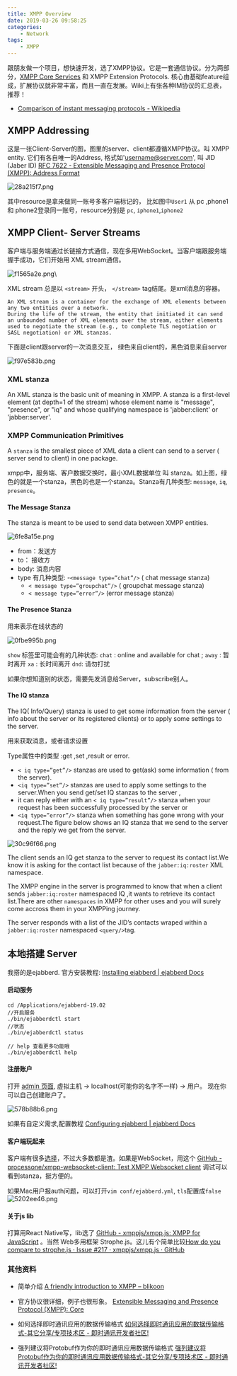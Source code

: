 ```yaml
---
title: XMPP Overview
date: 2019-03-26 09:58:25
categories: 
    - Network
tags:
    - XMPP
---
```




跟朋友做一个项目，想快速开发，选了XMPP协议。它是一套通信协议。分为两部分，[XMPP Core Services](https://xmpp.org/rfcs/rfc6121.html#A%20Sample%20Session) 和 XMPP Extension Protocols. 核心由基础feature组成，扩展协议就非常丰富，而且一直在发展。Wiki上有张各种IM协议的汇总表，推荐！

- [Comparison of instant messaging protocols - Wikipedia](https://en.wikipedia.org/wiki/Comparison_of_instant_messaging_protocols)


## XMPP Addressing 

这是一张Client-Server的图，图里的server、client都遵循XMPP协议。叫 XMPP entity. 它们有各自唯一的Address, 格式如'username@server.com', 叫 JID (Jaber ID)
 [RFC 7622 - Extensible Messaging and Presence Protocol (XMPP): Address Format](https://datatracker.ietf.org/doc/rfc7622/)
 
 ![28a215f7.png](/img/32c16f22-9862-45e8-b15f-1b1eceb7b30f/28a215f7.png)
 
其中resource是拿来做同一账号多客户端标记的， 比如图中`User1` 从 pc ,phone1 和 phone2登录同一账号，resource分别是 `pc`, `iphone1`,`iphone2`
 
 
 ## XMPP Client- Server Streams
 
 客户端与服务端通过长链接方式通信，现在多用WebSocket。当客户端跟服务端握手成功，它们开始用 XML stream通信。
 
 ![f1565a2e.png](/img/32c16f22-9862-45e8-b15f-1b1eceb7b30f/f1565a2e.png)\

 
XML stream 总是以  ``<stream>`` 开头， ``</stream>`` tag结尾。是xml消息的容器。

```
An XML stream is a container for the exchange of XML elements between any two entities over a network. 
During the life of the stream, the entity that initiated it can send an unbounded number of XML elements over the stream, either elements used to negotiate the stream (e.g., to complete TLS negotiation or SASL negotiation) or XML stanzas. 
```

下面是client跟server的一次消息交互， 绿色来自client的，黑色消息来自server

 
  ![f97e583b.png](/img/32c16f22-9862-45e8-b15f-1b1eceb7b30f/65d38868.png)

 ### XML stanza
 An XML stanza is the basic unit of meaning in XMPP. A stanza is a first-level element (at depth=1 of the stream) whose element name is "message", "presence", or "iq" and whose qualifying namespace is 'jabber:client' or 'jabber:server'. 
 
 
 ### XMPP Communication Primitives

A `stanza` is the smallest piece of XML data a client can send to a server ( server send to client) in one package.

xmpp中，服务端、客户数据交换时，最小XML数据单位 叫 stanza。如上图，绿色的就是一个stanza，黑色的也是一个stanza。Stanza有几种类型: `message`, `iq`, `presence`。 

#### The Message Stanza

The <message/> stanza is meant to be used to send data between XMPP entities.

![6fe8a15e.png](/img/32c16f22-9862-45e8-b15f-1b1eceb7b30f/6fe8a15e.png)

 - from：发送方
 - to： 接收方
 - body: 消息内容
 - type 有几种类型:
     -`<message type=”chat”/>` ( chat message stanza) 
     - `< message type=”groupchat”/>` ( groupchat message stanza)
     - `< message type=”error”/>` (error message stanza)

#### The Presence Stanza

用来表示在线状态的
 

![0fbe995b.png](/img/32c16f22-9862-45e8-b15f-1b1eceb7b30f/0fbe995b.png)

`show` 标签里可能会有的几种状态: 
`chat` : online and available for chat ; 
`away` : 暂时离开
`xa` : 长时间离开
`dnd`: 请勿打扰

如果你想知道别的状态，需要先发消息给Server，subscribe别人。 


#### The IQ stanza
 
 The IQ( Info/Query) stanza is used to get some information from the server ( info about the server or its registered clients) or to apply some settings to the server.
 
 用来获取消息，或者请求设置
  
Type属性中的类型 :get ,set ,result or error. 
- `< iq type=”get”/>` stanzas are used to get(ask) some information ( from the server). 
- `<iq type=”set”/>` stanzas are used to apply some settings to the server.When you send get/set IQ stanzas to the server ,
- it can reply either with an `< iq type=”result”/>` stanza when your request has been successfully processed by the server or 
- `<iq type=”error”/>` stanza when something has gone wrong with your request.The figure below shows an IQ stanza that we send to the server and the reply we get from the server.


![30c96f66.png](/img/32c16f22-9862-45e8-b15f-1b1eceb7b30f/30c96f66.png)


The client sends an IQ get stanza to the server to request its contact list.We know it is asking for the contact list because of the `jabber:iq:roster` XML namespace.

The XMPP engine in the server is programmed to know that when a client sends `jabber:iq:roster` namespaced IQ ,it wants to retrieve its contact list.There are other `namespaces` in XMPP for other uses and you will surely come accross them in your XMPPing journey.

The server responds with a list of the JID’s contacts wraped within a `jabber:iq:roster` namespaced `<query/>`tag.


## 本地搭建 Server 

我搭的是ejabberd. 官方安装教程: [Installing ejabberd \| ejabberd Docs](https://docs.ejabberd.im/admin/installation/#install-on-macos)

#### 启动服务

```
cd /Applications/ejabberd-19.02
//开启服务
./bin/ejabberdctl start  
//状态
./bin/ejabberdctl status  

// help 查看更多功能哦
./bin/ejabberdctl help 
```

#### 注册账户

打开 [admin 页面](http://localhost:5280/admin/), 虚拟主机 -> localhost(可能你的名字不一样) -> 用户。 现在你可以自己创建账户了。

![578b88b6.png](/img/32c16f22-9862-45e8-b15f-1b1eceb7b30f/578b88b6.png)


如果有自定义需求,配置教程 [Configuring ejabberd \| ejabberd Docs](https://docs.ejabberd.im/admin/configuration/#mod-http-ws) 
 
#### 客户端玩起来

客户端有很多[选择](https://xmpp.org/software/clients.html)，不过大多数都是渣。如果是WebSocket，用这个 [GitHub - processone/xmpp-websocket-client: Test XMPP Websocket client](https://github.com/processone/xmpp-websocket-client) 调试可以看到stanza，挺方便的。

如果Mac用户报auth问题，可以打开`vim conf/ejabberd.yml`, `tls`配置成`false`
![5202ee46.png](/img/32c16f22-9862-45e8-b15f-1b1eceb7b30f/5202ee46.png)

#### 关于js lib
打算用React Native写，lib选了 [GitHub - xmppjs/xmpp.js: XMPP for JavaScript](https://github.com/xmppjs/xmpp.js) 。当然 Web多用框架 Strophe.js。这儿有个简单比较[How do you compare to strophe.js · Issue #217 · xmppjs/xmpp.js · GitHub](https://github.com/xmppjs/xmpp.js/issues/217)

### 其他资料

- 简单介绍 [A friendly introduction to XMPP – blikoon](https://www.blikoontech.com/xmpp/xmpp-a-soft-friendly-introduction)

- 官方协议很详细，例子也很形象。 [Extensible Messaging and Presence Protocol (XMPP): Core](https://xmpp.org/rfcs/rfc6120.html#tls)

- 如何选择即时通讯应用的数据传输格式 [如何选择即时通讯应用的数据传输格式-其它分享/专项技术区 - 即时通讯开发者社区!](http://www.52im.net/thread-276-1-1.html)
- 强列建议将Protobuf作为你的即时通讯应用数据传输格式 [强列建议将Protobuf作为你的即时通讯应用数据传输格式-其它分享/专项技术区 - 即时通讯开发者社区!](http://www.52im.net/thread-277-1-1.html) 





